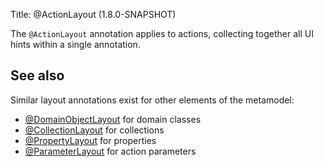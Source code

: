 Title: @ActionLayout  (1.8.0-SNAPSHOT)

The `@ActionLayout` annotation applies to actions, collecting together all UI hints within a single
annotation.


## See also

Similar layout annotations exist for other elements of the metamodel:

* [@DomainObjectLayout](./DomainObjectLayout.html) for domain classes
* [@CollectionLayout](./CollectionLayout.html) for collections
* [@PropertyLayout](./PropertyLayout.html) for properties
* [@ParameterLayout](./ParameterLayout.html) for action parameters


